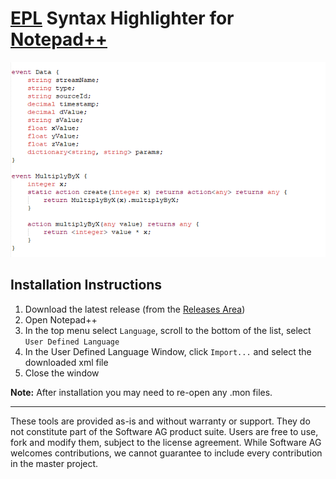 # [EPL](http://www.apamacommunity.com/) Syntax Highlighter for [Notepad++](https://notepad-plus-plus.org)

![EPL syntax highlighting](./images/syntax-highlighting.png)

## Installation Instructions

1. Download the latest release (from the [Releases Area](https://github.com/rpeach-sag/apama-notepad-syntax/releases))
2. Open Notepad++
3. In the top menu select `Language`, scroll to the bottom of the list, select `User Defined Language`
4. In the User Defined Language Window, click `Import...` and select the downloaded xml file
5. Close the window

**Note:** After installation you may need to re-open any .mon files.

------------------------------

These tools are provided as-is and without warranty or support. They do not constitute part of the Software AG product suite. Users are free to use, fork and modify them, subject to the license agreement. While Software AG welcomes contributions, we cannot guarantee to include every contribution in the master project.